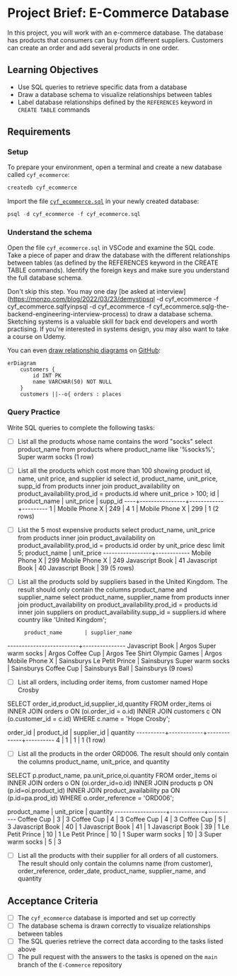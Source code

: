 # Project Brief: E-Commerce Database

In this project, you will work with an e-commerce database. The database has products that consumers can buy from different suppliers. Customers can create an order and add several products in one order.

## Learning Objectives

- Use SQL queries to retrieve specific data from a database
- Draw a database schema to visualize relationships between tables
- Label database relationships defined by the `REFERENCES` keyword in `CREATE TABLE` commands

## Requirements

### Setup

To prepare your environment, open a terminal and create a new database called `cyf_ecommerce`:

```sql
createdb cyf_ecommerce
```

Import the file [`cyf_ecommerce.sql`](./cyf_ecommerce.sql) in your newly created database:

```sql
psql -d cyf_ecommerce -f cyf_ecommerce.sql
```

### Understand the schema

Open the file `cyf_ecommerce.sql` in VSCode and examine the SQL code. Take a piece of paper and draw the database with the different relationships between tables (as defined by the REFERENCES keyword in the CREATE TABLE commands). Identify the foreign keys and make sure you understand the full database schema.

Don't skip this step. You may one day [be asked at interview](https://monzo.com/blog/2022/03/23/demystipsql -d cyf_ecommerce -f cyf_ecommerce.sqlfyinpsql -d cyf_ecommerce -f cyf_ecommerce.sqlg-the-backend-engineering-interview-process) to draw a database schema. Sketching systems is a valuable skill for back end developers and worth practising. If you're interested in systems design, you may also want to take a course on Udemy.

You can even [draw relationship diagrams](https://mermaid.js.org/syntax/entityRelationshipDiagram.html) on [GitHub](https://docs.github.com/en/get-started/writing-on-github/working-with-advanced-formatting/creating-diagrams):

```mermaid
erDiagram
    customers {
        id INT PK
        name VARCHAR(50) NOT NULL
    }
    customers ||--o{ orders : places
```

### Query Practice

Write SQL queries to complete the following tasks:

- [ ] List all the products whose name contains the word "socks"
select product_name from products where product_name like '%socks%';
 Super warm socks
(1 row)
- [ ] List all the products which cost more than 100 showing product id, name, unit price, and supplier id
select id, product_name, unit_price, supp_id from products
  inner join product_availability on product_availability.prod_id = products.id where unit_price > 100;
   id |  product_name  | unit_price | supp_id 
----+----------------+------------+---------
  1 | Mobile Phone X |        249 |       4
  1 | Mobile Phone X |        299 |       1
(2 rows)
- [ ] List the 5 most expensive products
select product_name, unit_price from products
  inner join product_availability on product_availability.prod_id = products.id order by unit_price desc limit 5;
    product_name   | unit_price 
-----------------+------------
 Mobile Phone X  |        299
 Mobile Phone X  |        249
 Javascript Book |         41
 Javascript Book |         40
 Javascript Book |         39
(5 rows)

- [ ] List all the products sold by suppliers based in the United Kingdom. The result should only contain the columns product_name and supplier_name
select product_name, supplier_name from products
  inner join product_availability on product_availability.prod_id = products.id inner join suppliers
  on product_availability.supp_id = suppliers.id
  where country like 'United Kingdom';

        product_name       | supplier_name 
-------------------------+---------------
 Javascript Book         | Argos
 Super warm socks        | Argos
 Coffee Cup              | Argos
 Tee Shirt Olympic Games | Argos
 Mobile Phone X          | Sainsburys
 Le Petit Prince         | Sainsburys
 Super warm socks        | Sainsburys
 Coffee Cup              | Sainsburys
 Ball                    | Sainsburys
(9 rows)
 

- [ ] List all orders, including order items, from customer named Hope Crosby

SELECT order_id,product_id,supplier_id,quantity
FROM order_items oi INNER JOIN orders o ON (oi.order_id = o.id)
INNER JOIN customers c ON (o.customer_id = c.id)
WHERE c.name = 'Hope Crosby';

 order_id | product_id | supplier_id | quantity 
----------+------------+-------------+----------
        4 |          1 |           1 |        1
(1 row)


- [ ] List all the products in the order ORD006. The result should only contain the columns product_name, unit_price, and quantity

SELECT p.product_name, pa.unit_price,oi.quantity
FROM order_items oi INNER JOIN orders o ON (oi.order_id=o.id)
INNER JOIN products p ON (p.id=oi.product_id)
INNER JOIN product_availability pa ON (p.id=pa.prod_id)
WHERE o.order_reference = 'ORD006';

 product_name   | unit_price | quantity 
------------------+------------+----------
 Coffee Cup       |          3 |        3
 Coffee Cup       |          4 |        3
 Coffee Cup       |          4 |        3
 Coffee Cup       |          5 |        3
 Javascript Book  |         40 |        1
 Javascript Book  |         41 |        1
 Javascript Book  |         39 |        1
 Le Petit Prince  |         10 |        1
 Le Petit Prince  |         10 |        1
 Super warm socks |         10 |        3
 Super warm socks |          5 |        3

- [ ] List all the products with their supplier for all orders of all customers. The result should only contain the columns name (from customer), order_reference, order_date, product_name, supplier_name, and quantity

## Acceptance Criteria

- [ ] The `cyf_ecommerce` database is imported and set up correctly
- [ ] The database schema is drawn correctly to visualize relationships between tables
- [ ] The SQL queries retrieve the correct data according to the tasks listed above
- [ ] The pull request with the answers to the tasks is opened on the `main` branch of the `E-Commerce` repository
